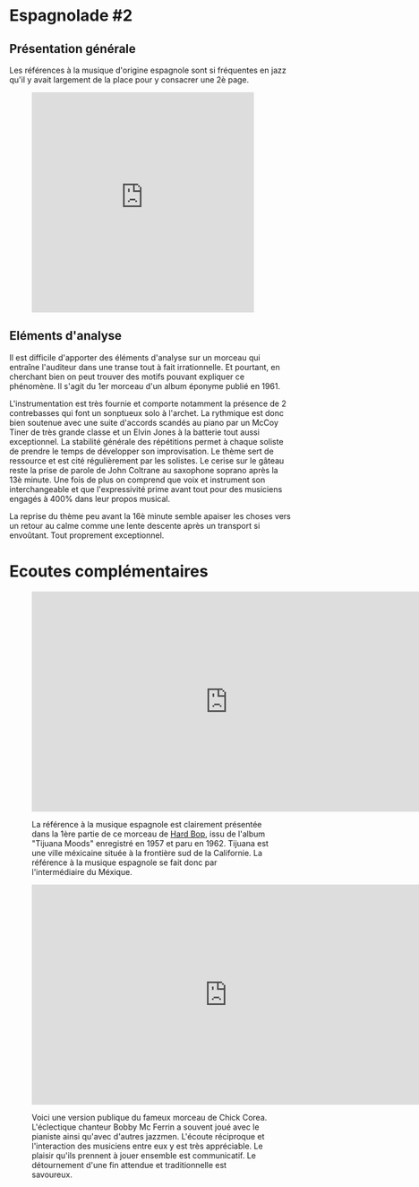 # Espagnolade #2

## Présentation générale
Les références à la musique d'origine espagnole sont si fréquentes en jazz qu'il y avait largement de la place pour y consacrer une 2è page.

<figure class="app-frame coeurs text-align-center" data-title="Olé - John Coltrane">
<iframe width="397" height="393" src="https://www.youtube.com/embed/mWEvjzbTLR4" title="John Coltrane   Olé" frameborder="0" allow="accelerometer; autoplay; clipboard-write; encrypted-media; gyroscope; picture-in-picture; web-share" allowfullscreen></iframe>
 <!-- <video <src="assets/images/John.Coltrane-Olé_v720P.mp4" controls>-->
</figure>

## Eléments d'analyse
Il est difficile d'apporter des éléments d'analyse sur un morceau qui entraîne l'auditeur dans une transe tout à fait irrationnelle. Et pourtant, en cherchant bien on peut trouver des motifs pouvant expliquer ce phénomène.
Il s'agit du 1er morceau d'un album éponyme publié  en 1961.

L'instrumentation est très fournie et comporte notamment la présence de 2 contrebasses qui font un sonptueux solo à l'archet. La rythmique est donc bien soutenue avec une suite d'accords scandés au piano par un McCoy Tiner de très grande classe et un Elvin Jones à la batterie tout aussi exceptionnel. La stabilité générale des répétitions permet à chaque soliste de prendre le temps de développer son improvisation. Le thème sert de  ressource et est cité 
régulièrement par les solistes. Le cerise sur le gâteau reste la prise de parole de John Coltrane au saxophone soprano après la 13è minute. Une fois de plus on comprend que voix et instrument son interchangeable et que l'expressivité prime avant tout pour des musiciens engagés à 400% dans leur propos musical.

La reprise du thème peu avant la 16è minute semble apaiser les choses vers un retour au calme comme une lente descente après un transport si envoûtant. Tout proprement exceptionnel.


# Ecoutes complémentaires
<div class="encarts">
<figure class="app-frame encart text-align-center coeurs" data-title="Ysabel's Table Dance - Charles Mingus">
<iframe width="699" height="393" src="https://www.youtube.com/embed/aGsVqF-URXc" title="Charles Mingus - Ysabel&#39;s Table Dance" frameborder="0" allow="accelerometer; autoplay; clipboard-write; encrypted-media; gyroscope; picture-in-picture; web-share" allowfullscreen></iframe>
  <!-- <video controls src="assets/images/Ysabels.Table.Dance-C.Mingus_v720P.mp4"></video>-->
  <p>
   La référence à la musique espagnole est clairement présentée dans la 1ère partie de ce morceau de <a href="/#/styles/a5-hard-bop.md">Hard Bop</a>, issu de l'album "Tijuana Moods" enregistré en 1957 et paru en 1962. Tijuana est une ville méxicaine située à la frontière sud de la Californie. La référence à la musique espagnole se fait donc par l'intermédiaire du Méxique. 
  </p>
</figure>
<figure class="app-frame encart text-align-center coeurs" data-title="Spain - Chick Corea, Bobby McFerrin">
<iframe width="698" height="393" src="https://www.youtube.com/embed/C3NTOc-BgMk" title="Bobby McFerrin &amp; the Chick Corea - Spain #6" frameborder="0" allow="accelerometer; autoplay; clipboard-write; encrypted-media; gyroscope; picture-in-picture; web-share" allowfullscreen></iframe>
 <!-- <video controls src="assets/images/Bobby.McFerrin.the.Chick.Corea-Spain_360pmp4"></video>-->
  <p>
 Voici une version publique du fameux morceau de Chick Corea. L'éclectique chanteur Bobby Mc Ferrin a souvent joué avec le pianiste ainsi qu'avec d'autres jazzmen. L'écoute réciproque et l'interaction des musiciens entre eux y est très appréciable. Le plaisir qu'ils prennent à jouer ensemble est communicatif. Le détournement d'une fin attendue et traditionnelle est savoureux.
  </p>
</figure>
</div>